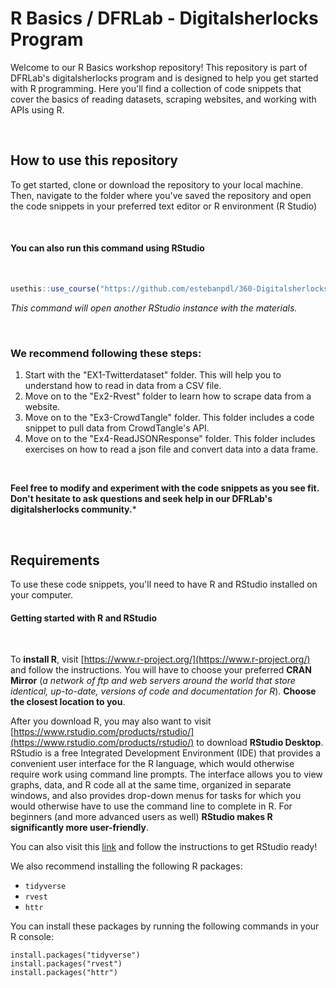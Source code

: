 # R Basics / DFRLab - Digitalsherlocks Program

Welcome to our R Basics workshop repository! This repository is part of DFRLab's digitalsherlocks program and is designed to help you get started with R programming. Here you'll find a collection of code snippets that cover the basics of reading datasets, scraping websites, and working with APIs using R.

<br />

## How to use this repository

To get started, clone or download the repository to your local machine. Then, navigate to the folder where you've saved the repository and open the code snippets in your preferred text editor or R environment (R Studio)

<br />

#### **You can also run this command using RStudio**
<br />

```R
usethis::use_course("https://github.com/estebanpdl/360-Digitalsherlocks-R-Basics/archive/refs/heads/main.zip")
```

*This command will open another RStudio instance with the materials.*

<br >

### We recommend following these steps:

1. Start with the "EX1-Twitterdataset" folder. This will help you to understand how to read in data from a CSV file.
2. Move on to the "Ex2-Rvest" folder to learn how to scrape data from a website.
3. Move on to the "Ex3-CrowdTangle" folder. This folder includes a code snippet to pull data from CrowdTangle's API.
4. Move on to the "Ex4-ReadJSONResponse" folder. This folder includes exercises on how to read a json file and convert data into a data frame.

<br />

**Feel free to modify and experiment with the code snippets as you see fit. Don't hesitate to ask questions and seek help in our DFRLab's digitalsherlocks community.***


<br />

## Requirements

To use these code snippets, you'll need to have R and RStudio installed on your computer.

#### Getting started with R and RStudio

<br />

To **install R**, visit [https://www.r-project.org/](https://www.r-project.org/) and follow the instructions. You will have to choose your preferred **CRAN Mirror** (*a network of ftp and web servers around the world that store identical, up-to-date, versions of code and documentation for R*). **Choose the closest location to you**.

After you download R, you may also want to visit [https://www.rstudio.com/products/rstudio/](https://www.rstudio.com/products/rstudio/) to download **RStudio Desktop**. RStudio is a free Integrated Development Environment (IDE) that provides a convenient user interface for the R language, which would otherwise require work using command line prompts. The interface allows you to view graphs, data, and R code all at the same time, organized in separate windows, and also provides drop-down menus for tasks for which you would otherwise have to use the command line to complete in R. For beginners (and more advanced users as well) **RStudio makes R significantly more user-friendly**.

You can also visit this [link](https://posit.co/download/rstudio-desktop/) and follow the instructions to get RStudio ready!


We also recommend installing the following R packages:

- `tidyverse`
- `rvest`
- `httr`

You can install these packages by running the following commands in your R console:

```
install.packages("tidyverse")
install.packages("rvest")
install.packages("httr")
```
